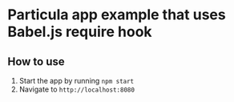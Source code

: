 # Particula app example that uses Babel.js require hook

## How to use

1. Start the app by running `npm start`
2. Navigate to `http://localhost:8080`

